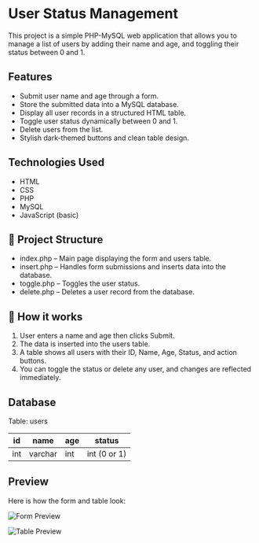 # User Status Management
This project is a simple PHP-MySQL web application that allows you to manage a list of users by adding their name and age, and toggling their status between 0 and 1.

## Features
- Submit user name and age through a form.
- Store the submitted data into a MySQL database.
- Display all user records in a structured HTML table.
- Toggle user status dynamically between 0 and 1.
- Delete users from the list.
- Stylish dark-themed buttons and clean table design.

## Technologies Used
- HTML
- CSS
- PHP
- MySQL
- JavaScript (basic)

## 📂 Project Structure

- index.php – Main page displaying the form and users table.
- insert.php – Handles form submissions and inserts data into the database.
- toggle.php – Toggles the user status.
- delete.php – Deletes a user record from the database.

## 📌 How it works

1. User enters a name and age then clicks Submit.
2. The data is inserted into the users table.
3. A table shows all users with their ID, Name, Age, Status, and action buttons.
4. You can toggle the status or delete any user, and changes are reflected immediately.

## Database

Table: users

| id | name | age | status |
|----|------|-----|--------|
| int | varchar | int | int (0 or 1) |


## Preview
Here is how the form and table look:

![Form Preview](https://github.com/user-attachments/assets/5ae1a9dd-e3d6-42b6-90db-328e11479aed)

![Table Preview](https://github.com/user-attachments/assets/d233b150-25d9-4147-bd8a-9b150925f287)
